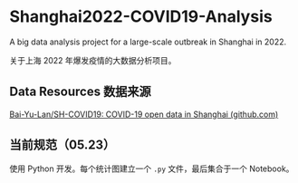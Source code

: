 # Shanghai2022-COVID19-Analysis

A big data analysis project for a large-scale outbreak in Shanghai in 2022.

关于上海 2022 年爆发疫情的大数据分析项目。

## Data Resources 数据来源

[Bai-Yu-Lan/SH-COVID19: COVID-19 open data in Shanghai (github.com)](https://github.com/Bai-Yu-Lan/SH-COVID19)



## 当前规范（05.23）

使用 Python 开发。每个统计图建立一个 `.py` 文件，最后集合于一个 Notebook。
